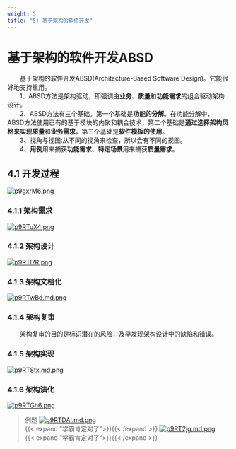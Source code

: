```yaml
---
weight: 5
title: "5) 基于架构的软件开发"
---
```


# 基于架构的软件开发ABSD
&emsp;&emsp;基于架构的软件开发ABSD(Architecture-Based Software Design)。它能很好地支持重用。\
&emsp;&emsp;1、ABSD方法是架构驱动，即强调由**业务**、**质量**和**功能需求**的组合驱动架构设计。\
&emsp;&emsp;2、ABSD方法有三个基础。第一个基础是**功能的分解**。在功能分解中，ABSD方法使用已有的基于模块的内聚和耦合技术，第二个基础是**通过选择架构风格来实现质量**和**业务需求**，第三个基础是**软件模板的使用**。\
&emsp;&emsp;3、视角与视图:从不同的视角来检查，所以会有不同的视图。\
&emsp;&emsp;4、**用例**用来捕获**功能需求**、**特定场景**用来捕获**质量需求**。
## 4.1 开发过程

[![p9gxrM6.png](https://s1.ax1x.com/2023/05/15/p9gxrM6.png)](https://imgse.com/i/p9gxrM6)
### 4.1.1 架构需求
[![p9RTuX4.png](https://s1.ax1x.com/2023/05/17/p9RTuX4.png)](https://imgse.com/i/p9RTuX4)
### 4.1.2 架构设计
[![p9RTl7R.png](https://s1.ax1x.com/2023/05/17/p9RTl7R.png)](https://imgse.com/i/p9RTl7R)
### 4.1.3 架构文档化
[![p9RTwBd.md.png](https://s1.ax1x.com/2023/05/17/p9RTwBd.md.png)](https://imgse.com/i/p9RTwBd)
### 4.1.4 架构复审
&emsp;&emsp;架构复审的目的是标识潜在的风险，及早发现架构设计中的缺陷和错误。
### 4.1.5 架构实现
[![p9RT8tx.md.png](https://s1.ax1x.com/2023/05/17/p9RT8tx.md.png)](https://imgse.com/i/p9RT8tx)
### 4.1.6 架构演化
[![p9RTGh6.png](https://s1.ax1x.com/2023/05/17/p9RTGh6.png)](https://imgse.com/i/p9RTGh6)
>例题
[![p9RTDAI.md.png](https://s1.ax1x.com/2023/05/17/p9RTDAI.md.png)](https://imgse.com/i/p9RTDAI)\
{{< expand "学霸肯定对了">}}{{< /expand >}}
[![p9RT2jg.md.png](https://s1.ax1x.com/2023/05/17/p9RT2jg.md.png)](https://imgse.com/i/p9RT2jg)\
{{< expand "学霸肯定对了">}}{{< /expand >}}








